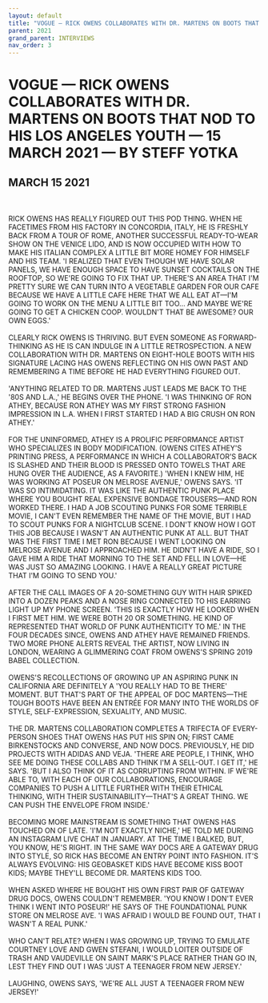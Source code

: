 ```yaml
---
layout: default
title: "VOGUE — RICK OWENS COLLABORATES WITH DR. MARTENS ON BOOTS THAT NOD TO HIS LOS ANGELES YOUTH — 15 MARCH 2021 — BY STEFF YOTKA"
parent: 2021
grand_parent: INTERVIEWS
nav_order: 3
---
```


# VOGUE — RICK OWENS COLLABORATES WITH DR. MARTENS ON BOOTS THAT NOD TO HIS LOS ANGELES YOUTH — 15 MARCH 2021 — BY STEFF YOTKA
## MARCH 15 2021

<br><br>
RICK OWENS HAS REALLY FIGURED OUT THIS POD THING. WHEN HE FACETIMES FROM HIS FACTORY IN CONCORDIA, ITALY, HE IS FRESHLY BACK FROM A TOUR OF ROME, ANOTHER SUCCESSFUL READY-TO-WEAR SHOW ON THE VENICE LIDO, AND IS NOW OCCUPIED WITH HOW TO MAKE HIS ITALIAN COMPLEX A LITTLE BIT MORE HOMEY FOR HIMSELF AND HIS TEAM. 'I REALIZED THAT EVEN THOUGH WE HAVE SOLAR PANELS, WE HAVE ENOUGH SPACE TO HAVE SUNSET COCKTAILS ON THE ROOFTOP, SO WE'RE GOING TO FIX THAT UP. THERE'S AN AREA THAT I'M PRETTY SURE WE CAN TURN INTO A VEGETABLE GARDEN FOR OUR CAFE BECAUSE WE HAVE A LITTLE CAFE HERE THAT WE ALL EAT AT—I'M GOING TO WORK ON THE MENU A LITTLE BIT TOO… AND MAYBE WE'RE GOING TO GET A CHICKEN COOP. WOULDN'T THAT BE AWESOME? OUR OWN EGGS.'
<br><br>
CLEARLY RICK OWENS IS THRIVING. BUT EVEN SOMEONE AS FORWARD-THINKING AS HE IS CAN INDULGE IN A LITTLE RETROSPECTION. A NEW COLLABORATION WITH DR. MARTENS ON EIGHT-HOLE BOOTS WITH HIS SIGNATURE LACING HAS OWENS REFLECTING ON HIS OWN PAST AND REMEMBERING A TIME BEFORE HE HAD EVERYTHING FIGURED OUT.
<br><br>
'ANYTHING RELATED TO DR. MARTENS JUST LEADS ME BACK TO THE '80S AND L.A.,' HE BEGINS OVER THE PHONE. 'I WAS THINKING OF RON ATHEY, BECAUSE RON ATHEY WAS MY FIRST STRONG FASHION IMPRESSION IN L.A. WHEN I FIRST STARTED I HAD A BIG CRUSH ON RON ATHEY.'
<br><br>
FOR THE UNINFORMED, ATHEY IS A PROLIFIC PERFORMANCE ARTIST WHO SPECIALIZES IN BODY MODIFICATION. (OWENS CITES ATHEY'S PRINTING PRESS, A PERFORMANCE IN WHICH A COLLABORATOR'S BACK IS SLASHED AND THEIR BLOOD IS PRESSED ONTO TOWELS THAT ARE HUNG OVER THE AUDIENCE, AS A FAVORITE.) 'WHEN I KNEW HIM, HE WAS WORKING AT POSEUR ON MELROSE AVENUE,' OWENS SAYS. 'IT WAS SO INTIMIDATING. IT WAS LIKE THE AUTHENTIC PUNK PLACE WHERE YOU BOUGHT REAL EXPENSIVE BONDAGE TROUSERS—AND RON WORKED THERE. I HAD A JOB SCOUTING PUNKS FOR SOME TERRIBLE MOVIE, I CAN'T EVEN REMEMBER THE NAME OF THE MOVIE, BUT I HAD TO SCOUT PUNKS FOR A NIGHTCLUB SCENE. I DON'T KNOW HOW I GOT THIS JOB BECAUSE I WASN'T AN AUTHENTIC PUNK AT ALL. BUT THAT WAS THE FIRST TIME I MET RON BECAUSE I WENT LOOKING ON MELROSE AVENUE AND I APPROACHED HIM. HE DIDN'T HAVE A RIDE, SO I GAVE HIM A RIDE THAT MORNING TO THE SET AND FELL IN LOVE—HE WAS JUST SO AMAZING LOOKING. I HAVE A REALLY GREAT PICTURE THAT I'M GOING TO SEND YOU.'
<br><br>
AFTER THE CALL IMAGES OF A 20-SOMETHING GUY WITH HAIR SPIKED INTO A DOZEN PEAKS AND A NOSE RING CONNECTED TO HIS EARRING LIGHT UP MY PHONE SCREEN. 'THIS IS EXACTLY HOW HE LOOKED WHEN I FIRST MET HIM. WE WERE BOTH 20 OR SOMETHING. HE KIND OF REPRESENTED THAT WORLD OF PUNK AUTHENTICITY TO ME.' IN THE FOUR DECADES SINCE, OWENS AND ATHEY HAVE REMAINED FRIENDS. TWO MORE PHONE ALERTS REVEAL THE ARTIST, NOW LIVING IN LONDON, WEARING A GLIMMERING COAT FROM OWENS'S SPRING 2019 BABEL COLLECTION.
<br><br>
OWENS'S RECOLLECTIONS OF GROWING UP AN ASPIRING PUNK IN CALIFORNIA ARE DEFINITELY A 'YOU REALLY HAD TO BE THERE' MOMENT. BUT THAT'S PART OF THE APPEAL OF DOC MARTENS—THE TOUGH BOOTS HAVE BEEN AN ENTRÉE FOR MANY INTO THE WORLDS OF STYLE, SELF-EXPRESSION, SEXUALITY, AND MUSIC.
<br><br>
THE DR. MARTENS COLLABORATION COMPLETES A TRIFECTA OF EVERY-PERSON SHOES THAT OWENS HAS PUT HIS SPIN ON; FIRST CAME BIRKENSTOCKS AND CONVERSE, AND NOW DOCS. PREVIOUSLY, HE DID PROJECTS WITH ADIDAS AND VEJA. 'THERE ARE PEOPLE, I THINK, WHO SEE ME DOING THESE COLLABS AND THINK I'M A SELL-OUT. I GET IT,' HE SAYS. 'BUT I ALSO THINK OF IT AS CORRUPTING FROM WITHIN. IF WE'RE ABLE TO, WITH EACH OF OUR COLLABORATIONS, ENCOURAGE COMPANIES TO PUSH A LITTLE FURTHER WITH THEIR ETHICAL THINKING, WITH THEIR SUSTAINABILITY—THAT'S A GREAT THING. WE CAN PUSH THE ENVELOPE FROM INSIDE.'
<br><br>
BECOMING MORE MAINSTREAM IS SOMETHING THAT OWENS HAS TOUCHED ON OF LATE. 'I'M NOT EXACTLY NICHE,' HE TOLD ME DURING AN INSTAGRAM LIVE CHAT IN JANUARY. AT THE TIME I BALKED, BUT, YOU KNOW, HE'S RIGHT. IN THE SAME WAY DOCS ARE A GATEWAY DRUG INTO STYLE, SO RICK HAS BECOME AN ENTRY POINT INTO FASHION. IT'S ALWAYS EVOLVING: HIS GEOBASKET KIDS HAVE BECOME KISS BOOT KIDS; MAYBE THEY'LL BECOME DR. MARTENS KIDS TOO.
<br><br>
WHEN ASKED WHERE HE BOUGHT HIS OWN FIRST PAIR OF GATEWAY DRUG DOCS, OWENS COULDN'T REMEMBER. 'YOU KNOW I DON'T EVER THINK I WENT INTO POSEUR!' HE SAYS OF THE FOUNDATIONAL PUNK STORE ON MELROSE AVE. 'I WAS AFRAID I WOULD BE FOUND OUT, THAT I WASN'T A REAL PUNK.'
<br><br>
WHO CAN'T RELATE? WHEN I WAS GROWING UP, TRYING TO EMULATE COURTNEY LOVE AND GWEN STEFANI, I WOULD LOITER OUTSIDE OF TRASH AND VAUDEVILLE ON SAINT MARK'S PLACE RATHER THAN GO IN, LEST THEY FIND OUT I WAS 'JUST A TEENAGER FROM NEW JERSEY.'
<br><br>
LAUGHING, OWENS SAYS, 'WE'RE ALL JUST A TEENAGER FROM NEW JERSEY!'

